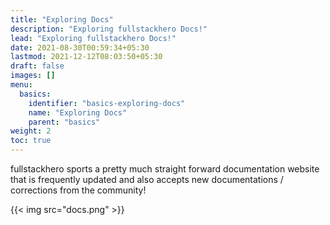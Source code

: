 ```yaml
---
title: "Exploring Docs"
description: "Exploring fullstackhero Docs!"
lead: "Exploring fullstackhero Docs!"
date: 2021-08-30T00:59:34+05:30
lastmod: 2021-12-12T08:03:50+05:30
draft: false
images: []
menu:
  basics:
    identifier: "basics-exploring-docs"
    name: "Exploring Docs"
    parent: "basics"
weight: 2
toc: true
---
```


fullstackhero sports a pretty much straight forward documentation website that is frequently updated and also accepts new documentations / corrections from the community!

{{< img src="docs.png" >}}

